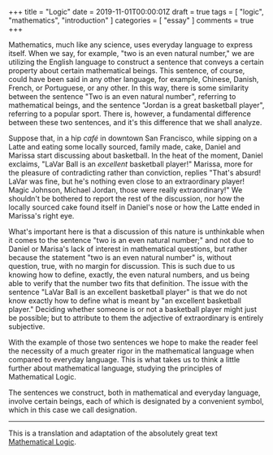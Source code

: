 +++
title = "Logic"
date = 2019-11-01T00:00:01Z
draft = true
tags = [ "logic", "mathematics", "introduction" ]
categories = [ "essay" ]
comments = true
+++

Mathematics, much like any science, uses everyday language to express itself.
When we say, for example, "two is an even natural number," we are utilizing the
English language to construct a sentence that conveys a certain property about
certain mathematical beings. This sentence, of course, could have been said in
any other language, for example, Chinese, Danish, French, or Portuguese, or any
other. In this way, there is some similarity between the sentence "Two is an
even natural number", referring to mathematical beings, and the sentence "Jordan
is a great basketball player", referring to a popular sport. There is, however,
a fundamental difference between these two sentences, and it's this difference
that we shall analyze.

Suppose that, in a hip *café* in downtown San Francisco, while sipping on a
Latte and eating some locally sourced, family made, cake, Daniel and Marissa
start discussing about basketball. In the heat of the moment, Daniel exclaims,
"LaVar Ball is an *excellent* basketball player!" Marissa, more for the pleasure
of contradicting rather than conviction, replies "That's absurd! LaVar was fine,
but he's nothing even close to an extraordinary player! Magic Johnson, Michael
Jordan, those were really extraordinary!" We shouldn't be bothered to report the
rest of the discussion, nor how the locally sourced cake found itself in
Daniel's nose or how the Latte ended in Marissa's right eye.

What's important here is that a discussion of this nature is unthinkable when it
comes to the sentence "two is an even natural number;" and not due to Daniel or
Marisa's lack of interest in mathematical questions, but rather because the
statement "two is an even natural number" is, without question, true, with no
margin for discussion. This is such due to us knowing how to define, exactly,
the even natural numbers, and us being able to verify that the number two fits
that definition. The issue with the sentence "LaVar Ball is an excellent
basketball player" is that we do not know exactly how to define what is meant by
"an excellent basketball player." Deciding whether someone is or not a
basketball player might just be possible; but to attribute to them the adjective
of extraordinary is entirely subjective.

With the example of those two sentences we hope to make the reader feel the
necessity of a much greater rigor in the mathematical language when compared to
everyday language. This is what takes us to think a little further about
mathematical language, studying the principles of Mathematical Logic.

The sentences we construct, both in mathematical and everyday language, involve
certain beings, each of which is designated by a convenient symbol, which in
this case we call designation.

---
This is a translation and adaptation of the absolutely great text [Mathematical Logic][original].

[original]: https://www.math.tecnico.ulisboa.pt/~fteix/CI2017_18_1S/logica.pdf
